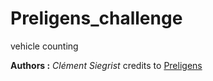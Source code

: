# Preligens_challenge
vehicle counting

**Authors :** *Clément Siegrist* credits to [Preligens](https://www.preligens.com/)
